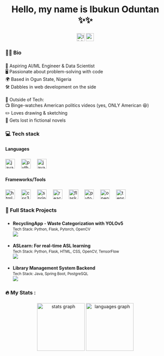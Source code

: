 <h1 align="center">Hello, my name is Ibukun Oduntan  ✨✨</h1>

###

<div align="center">
  <a href="https://www.linkedin.com/in/ibukun-oduntan"><img src="https://img.shields.io/static/v1?message=LinkedIn&logo=linkedin&label=&color=0077B5&logoColor=white&labelColor=&style=for-the-badge" height="25" alt="linkedin logo" /></a>
  <a href="mailto:your-email@gmail.com"><img src="https://img.shields.io/static/v1?message=Gmail&logo=gmail&label=&color=D14836&logoColor=white&labelColor=&style=for-the-badge" height="25" alt="gmail logo" /></a>
</div>

###

<h3 align="left">👩‍💻 Bio</h3>

###

<p align="left">🤖 Aspiring AI/ML Engineer & Data Scientist<br>🖥️ Passionate about problem-solving with code<br>🌍 Based in Ogun State, Nigeria<br>🛠️ Dabbles in web development on the side<br><br>🎨 Outside of Tech:<br>📺 Binge-watches American politics videos (yes, ONLY American 😆)<br>✏️ Loves drawing & sketching<br>📖 Gets lost in fictional novels</p>

###

<h3 align="left">💻 Tech stack</h3>

###

<h4 align="left">Languages</h4>

###

<div align="left">
  <img src="https://cdn.jsdelivr.net/gh/devicons/devicon/icons/java/java-original.svg" height="30" alt="java logo"  />
  <img width="12" />
  <img src="https://cdn.jsdelivr.net/gh/devicons/devicon/icons/python/python-original.svg" height="30" alt="python logo"  />
  <img width="12" />
  <img src="https://cdn.jsdelivr.net/gh/devicons/devicon/icons/javascript/javascript-original.svg" height="30" alt="javascript logo"  />
</div>

###

<h4 align="left">Frameworks/Tools</h4>

###

<div align="left">
  <img src="https://cdn.jsdelivr.net/gh/devicons/devicon/icons/html5/html5-original.svg" height="30" alt="html5 logo"  />
  <img width="12" />
  <img src="https://cdn.jsdelivr.net/gh/devicons/devicon/icons/css3/css3-original.svg" height="30" alt="css3 logo"  />
  <img width="12" />
  <img src="https://cdn.jsdelivr.net/gh/devicons/devicon/icons/spring/spring-original.svg" height="30" alt="spring logo"  />
  <img width="12" />
  <img src="https://cdn.jsdelivr.net/gh/devicons/devicon/icons/react/react-original.svg" height="30" alt="react logo"  />
  <img width="12" />
  <img src="https://cdn.jsdelivr.net/gh/devicons/devicon/icons/flask/flask-original.svg" height="30" alt="flask logo"  />
  <img width="12" />
  <img src="https://cdn.jsdelivr.net/gh/devicons/devicon/icons/pytorch/pytorch-original.svg" height="30" alt="pytorch logo"  />
  <img width="12" />
  <img src="https://cdn.jsdelivr.net/gh/devicons/devicon/icons/opencv/opencv-original.svg" height="30" alt="opencv logo"  />
  <img width="12" />
  <img src="https://cdn.jsdelivr.net/gh/devicons/devicon/icons/tensorflow/tensorflow-original.svg" height="30" alt="tensorflow logo"  />
</div>

###

<h3 align="left">🚀 Full Stack Projects</h3>

###

<ul>
  <li>
    <b>RecyclingApp - Waste Categorization with YOLOv5</b><br>
    <small>Tech Stack: Python, Flask, Pytorch, OpenCV</small><br>
    <a href="https://github.com/ibukunOduntan/RecyclingApp"><img src="https://img.shields.io/badge/View%20Project-323330?style=for-the-badge&logo=github&logoColor=white" /></a>
  </li>
  <br>
  <li>
    <b>ASLearn: For real-time ASL learning</b><br>
    <small>Tech Stack: Python, Flask, HTML, CSS, OpenCV, TensorFlow</small><br>
    <a href="https://github.com/ibukunOduntan/"><img src="https://img.shields.io/badge/View%20Project-323330?style=for-the-badge&logo=github&logoColor=white" /></a>
  </li>
  <br>
  <li>
    <b>Library Management System Backend</b><br>
    <small>Tech Stack: Java, Spring Boot, PostgreSQL</small><br>
    <a href="https://github.com/ibukunOduntan/LMS"><img src="https://img.shields.io/badge/View%20Project-323330?style=for-the-badge&logo=github&logoColor=white" /></a>
  </li>
</ul>

###

<h3 align="left">🔥 My Stats :</h3>

###

<div align="center">
  <img src="https://github-readme-stats.vercel.app/api?username=ibukunOduntan&hide_title=false&hide_rank=false&show_icons=true&include_all_commits=true&count_private=true&disable_animations=false&theme=dracula&locale=en&hide_border=false&order=1" height="150" alt="stats graph"  />
  <img src="https://github-readme-stats.vercel.app/api/top-langs?username=ibukunOduntan&locale=en&hide_title=false&layout=compact&card_width=320&langs_count=5&theme=dracula&hide_border=false&order=2" height="150" alt="languages graph"  />
</div>


